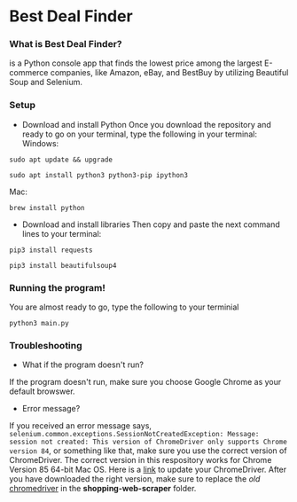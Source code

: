 # Best Deal Finder
### What is Best Deal Finder?
is a Python console app that finds the lowest price among the largest E-commerce companies, like Amazon, eBay, and BestBuy by utilizing Beautiful Soup and Selenium.

### Setup
- Download and install Python
Once you download the repository and ready to go on your terminal, type the following in your terminal:
Windows:

`sudo apt update && upgrade`

`sudo apt install python3 python3-pip ipython3`


Mac: 

`brew install python`

- Download and install libraries
Then copy and paste the next command lines to your terminal:

`pip3 install requests`

`pip3 install beautifulsoup4`

### Running the program!
You are almost ready to go, type the following to your terminial

`python3 main.py`

### Troubleshooting
- What if the program doesn't run?

If the program doesn't run, make sure you choose Google Chrome as your default browswer. 
- Error message?

If you received an error message says, `selenium.common.exceptions.SessionNotCreatedException: Message: session not created: This version of ChromeDriver only supports Chrome version 84`, or something like that, make sure you use the correct version of ChromeDriver. The correct version in this respository works for Chrome 
Version 85 64-bit Mac OS. Here is a [link](https://sites.google.com/a/chromium.org/chromedriver/downloads) to update your ChromeDriver. 
After you have downloaded the right version, make sure to replace the _old_ [chromedriver](https://github.com/leonkansh/shopping-web-scraper/blob/master/chromedriver) in the **shopping-web-scraper** folder.
